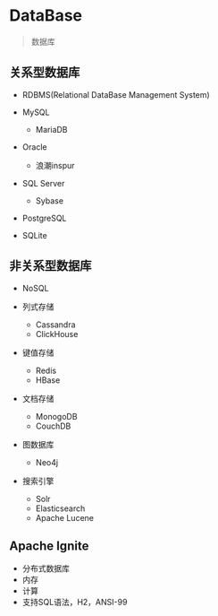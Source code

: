 # DataBase
> 数据库


## 关系型数据库

- RDBMS(Relational DataBase Management System)

- MySQL
    - MariaDB
- Oracle
    - 浪潮inspur
- SQL Server
    - Sybase
- PostgreSQL

- SQLite



## 非关系型数据库
- NoSQL


- 列式存储
    - Cassandra
    - ClickHouse
- 键值存储
    - Redis
    - HBase
- 文档存储
    - MonogoDB
    - CouchDB

- 图数据库
    - Neo4j


- 搜索引擎
    - Solr
    - Elasticsearch
    - Apache Lucene




## Apache Ignite

- 分布式数据库
- 内存
- 计算
- 支持SQL语法，H2，ANSI-99